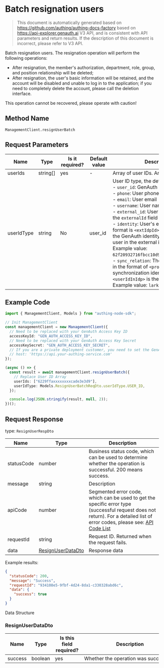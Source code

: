 # Batch resignation users

<!--
Warning⚠️:
Do not modify this document directly,
https://github.com/Authing/authing-docs-factory
Use this project to generate
-->

<LastUpdated />

> This document is automatically generated based on https://github.com/authing/authing-docs-factory based on https://api-explorer.genauth.ai V3 API, and is consistent with API parameters and return results. If the description of this document is incorrect, please refer to V3 API.

Batch resignation users. The resignation operation will perform the following operations:

- After resignation, the member's authorization, department, role, group, and position relationship will be deleted;
- After resignation, the user's basic information will be retained, and the account will be disabled and unable to log in to the application; if you need to completely delete the account, please call the deletion interface.

This operation cannot be recovered, please operate with caution!

## Method Name

`ManagementClient.resignUserBatch`

## Request Parameters

| Name       | Type     | <div style="width:80px">Is it required?</div> | <div style="width:60px">Default value</div> | <div style="width:300px">Description</div>                                                                                                                                                                                                                                                                                                                                                                                                                                                                                                                                                                                                                                                                                                                                                                                                                                                                                                                                                                                                     | <div style="width:200px">Sample value</div> |
| ---------- | -------- | --------------------------------------------- | ------------------------------------------- | ---------------------------------------------------------------------------------------------------------------------------------------------------------------------------------------------------------------------------------------------------------------------------------------------------------------------------------------------------------------------------------------------------------------------------------------------------------------------------------------------------------------------------------------------------------------------------------------------------------------------------------------------------------------------------------------------------------------------------------------------------------------------------------------------------------------------------------------------------------------------------------------------------------------------------------------------------------------------------------------------------------------------------------------------- | ------------------------------------------- |
| userIds    | string[] | yes                                           | -                                           | Array of user IDs. Array length limit: 50.                                                                                                                                                                                                                                                                                                                                                                                                                                                                                                                                                                                                                                                                                                                                                                                                                                                                                                                                                                                                     | `["6229ffaxxxxxxxxcade3e3d9"]`              |
| userIdType | string   | No                                            | user_id                                     | User ID type, the default value is `user_id`, the optional values ​​are:<br>- `user_id`: GenAuth user ID, such as `6319a1504f3xxxxf214dd5b7`<br>- `phone`: User phone number<br>- `email`: User email<br>- `username`: User name<br>- `external_id`: User ID in the external system, corresponding to the `externalId` field of GenAuth user information<br>- `identity`: User's external identity source information, the format is `<extIdpId>:<userIdInIdp>`, where `<extIdpId>` is the ID of the GenAuth identity source, and `<userIdInIdp>` is the ID of the user in the external identity source. <br>Example value: `62f20932716fbcc10d966ee5:ou_8bae746eac07cd2564654140d2a9ac61`. <br>- `sync_relation`: The user's external identity source information, in the format of `<provier>:<userIdInIdp>`, where `<provier>` is the synchronization identity source type, such as wechatwork, lark; `<userIdInIdp>` is the user's ID in the external identity source. <br>Example value: `lark:ou_8bae746eac07cd2564654140d2a9ac61`. <br> | `user_id`                                   |

## Example Code

```ts
import { ManagementClient, Models } from "authing-node-sdk";

// Init ManagementClient
const managementClient = new ManagementClient({
  // Need to be replaced with your GenAuth Access Key ID
  accessKeyId: "GEN_AUTH_ACCESS_KEY_ID",
  // Need to be replaced with your GenAuth Access Key Secret
  accessKeySecret: "GEN_AUTH_ACCESS_KEY_SECRET",
  // If you are a private deployment customer, you need to set the GenAuth service domain name
  // host: 'https://api.your-authing-service.com'
});

(async () => {
  const result = await managementClient.resignUserBatch({
    // Replace User ID Array
    userIds: ["6229ffaxxxxxxxxcade3e3d9"],
    userIdType: Models.ResignUserBatchReqDto.userIdType.USER_ID,
  });

  console.log(JSON.stringify(result, null, 2));
})();
```

## Request Response

type: `ResignUserRespDto`

| Name       | Type                                               | Description                                                                                                                                                                                                                                                                                                                                         |
| ---------- | -------------------------------------------------- | --------------------------------------------------------------------------------------------------------------------------------------------------------------------------------------------------------------------------------------------------------------------------------------------------------------------------------------------------- |
| statusCode | number                                             | Business status code, which can be used to determine whether the operation is successful. 200 means success.                                                                                                                                                                                                                                        |
| message    | string                                             | Description                                                                                                                                                                                                                                                                                                                                         |
| apiCode    | number                                             | Segmented error code, which can be used to get the specific error type (successful request does not return). For a detailed list of error codes, please see: [API Code List](https://api-explorer.genauth.ai/?tag=group/%E5%BC%80%E5%8F%91%E5%87%86%E5%A4%87#tag/%E5%BC%80%E5%8F%91%E5%87%86%E5%A4%87/%E9%94%99%E8%AF%AF%E5%A4%84%E7%90%86/apiCode) |
| requestId  | string                                             | Request ID. Returned when the request fails.                                                                                                                                                                                                                                                                                                        |
| data       | <a href="#ResignUserDataDto">ResignUserDataDto</a> | Response data                                                                                                                                                                                                                                                                                                                                       |

Example results:

```json
{
  "statusCode": 200,
  "message": "Success",
  "requestId": "934108e5-9fbf-4d24-8da1-c330328abd6c",
  "data": {
    "success": true
  }
}
```

Data Structure

### <a id="ResignUserDataDto"></a> ResignUserDataDto

| Name    | Type    | <div style="width:80px">Is this field required?</div> | <div style="width:300px">Description</div> | <div style="width:200px">Sample value</div> |
| ------- | ------- | ----------------------------------------------------- | ------------------------------------------ | ------------------------------------------- |
| success | boolean | yes                                                   | Whether the operation was successful       | `true`                                      |
